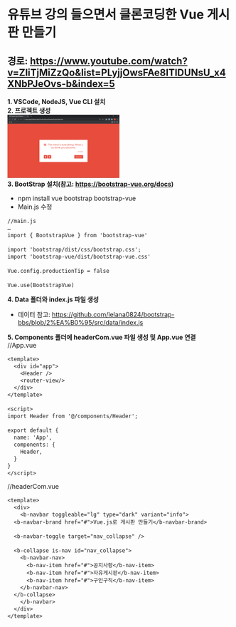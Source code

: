# 유튜브 강의 들으면서 클론코딩한 Vue 게시판 만들기
## 경로: https://www.youtube.com/watch?v=ZIiTjMiZzQo&list=PLyjjOwsFAe8ITIDUNsU_x4XNbPJeOvs-b&index=5

**1. VSCode, NodeJS, Vue CLI 설치**<br/>
**2. 프로젝트 생성**<br/>
<img src="https://github.com/hyun5292/FrontEndLibrary/blob/main/RandomQuote/%EC%8B%A4%ED%96%89%ED%99%94%EB%A9%B4.png"  width="50%"/><br/>
**3. BootStrap 설치(참고: https://bootstrap-vue.org/docs)**<br/>
  - npm install vue bootstrap bootstrap-vue
  - Main.js 수정
  ```
  //main.js
  …
  import { BootstrapVue } from 'bootstrap-vue'
	
  import 'bootstrap/dist/css/bootstrap.css';
  import 'bootstrap-vue/dist/bootstrap-vue.css'
	
  Vue.config.productionTip = false
	
  Vue.use(BootstrapVue)
  ```
**4. Data 폴더와  index.js 파일 생성**<br/>
  - 데이터 참고: https://github.com/lelana0824/bootstrap-bbs/blob/2%EA%B0%95/src/data/index.js <br/>

**5. Components 폴더에 headerCom.vue 파일 생성 및 App.vue 연결**<br/>
  //App.vue
  ```
  <template>
    <div id="app">
      <Header />
      <router-view/>
    </div>
  </template>
	
  <script>
  import Header from '@/components/Header';
	
  export default {
    name: 'App',
    components: {
      Header,
    }
  }
  </script>
  ```
  //headerCom.vue
  ```
  <template>
    <div>
      <b-navbar toggleable="lg" type="dark" variant="info">
  	<b-navbar-brand href="#">Vue.js로 게시판 만들기</b-navbar-brand>
	
	<b-navbar-toggle target="nav_collapse" />
	
	<b-collapse is-nav id="nav_collapse">
	  <b-navbar-nav>
	    <b-nav-item href="#">공지사항</b-nav-item>
	    <b-nav-item href="#">자유게시판</b-nav-item>
	    <b-nav-item href="#">구인구직</b-nav-item>
	  </b-navbar-nav>
	</b-collapse>
      </b-navbar>
    </div>
  </template>
  ```




